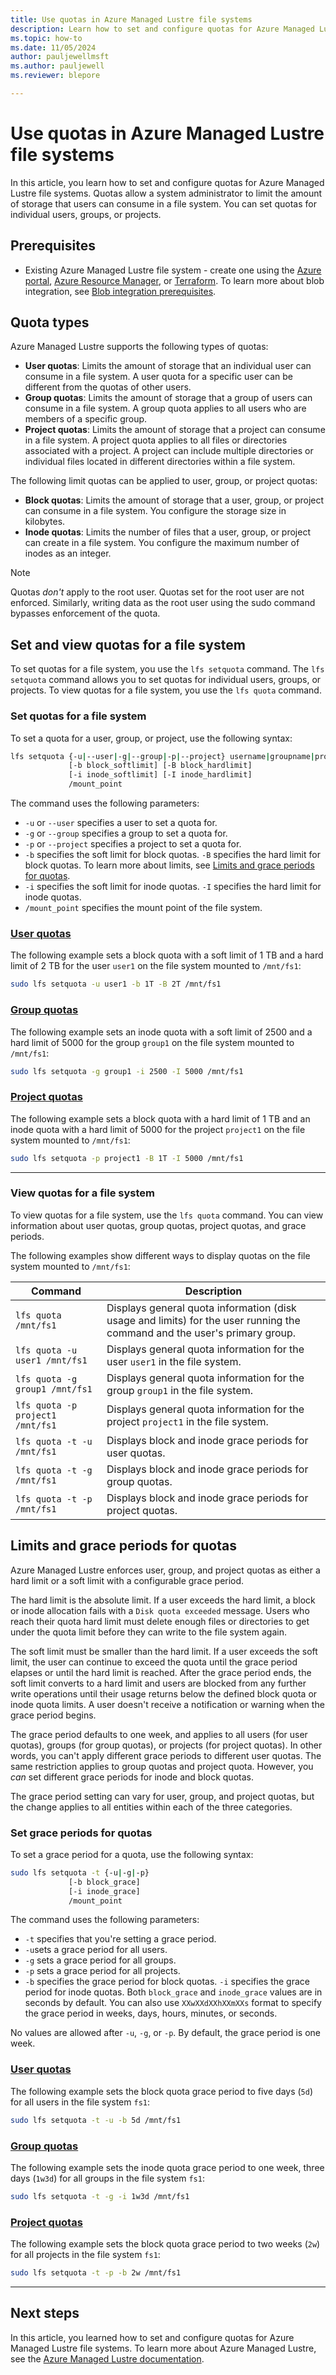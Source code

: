 ```yaml
---
title: Use quotas in Azure Managed Lustre file systems
description: Learn how to set and configure quotas for Azure Managed Lustre file systems. 
ms.topic: how-to
ms.date: 11/05/2024
author: pauljewellmsft
ms.author: pauljewell
ms.reviewer: blepore

---
```


# Use quotas in Azure Managed Lustre file systems

In this article, you learn how to set and configure quotas for Azure Managed Lustre file systems. Quotas allow a system administrator to limit the amount of storage that users can consume in a file system. You can set quotas for individual users, groups, or projects.

## Prerequisites

- Existing Azure Managed Lustre file system - create one using the [Azure portal](create-file-system-portal.md), [Azure Resource Manager](create-file-system-resource-manager.md), or [Terraform](create-aml-file-system-terraform.md). To learn more about blob integration, see [Blob integration prerequisites](amlfs-prerequisites.md#blob-integration-prerequisites-optional).

## Quota types

Azure Managed Lustre supports the following types of quotas:

- **User quotas**: Limits the amount of storage that an individual user can consume in a file system. A user quota for a specific user can be different from the quotas of other users.
- **Group quotas**: Limits the amount of storage that a group of users can consume in a file system. A group quota applies to all users who are members of a specific group.
- **Project quotas**: Limits the amount of storage that a project can consume in a file system. A project quota applies to all files or directories associated with a project. A project can include multiple directories or individual files located in different directories within a file system.

The following limit quotas can be applied to user, group, or project quotas:

- **Block quotas**: Limits the amount of storage that a user, group, or project can consume in a file system. You configure the storage size in kilobytes.
- **Inode quotas**: Limits the number of files that a user, group, or project can create in a file system. You configure the maximum number of inodes as an integer.

> [!NOTE]
> Quotas *don't* apply to the root user. Quotas set for the root user are not enforced. Similarly, writing data as the root user using the sudo command bypasses enforcement of the quota.

## Set and view quotas for a file system

To set quotas for a file system, you use the `lfs setquota` command. The `lfs setquota` command allows you to set quotas for individual users, groups, or projects. To view quotas for a file system, you use the `lfs quota` command.

### Set quotas for a file system

To set a quota for a user, group, or project, use the following syntax:

```bash
lfs setquota {-u|--user|-g|--group|-p|--project} username|groupname|projectid
             [-b block_softlimit] [-B block_hardlimit]
             [-i inode_softlimit] [-I inode_hardlimit]
             /mount_point
```

The command uses the following parameters:

- `-u` or `--user` specifies a user to set a quota for.
- `-g` or `--group` specifies a group to set a quota for.
- `-p` or `--project` specifies a project to set a quota for.
- `-b` specifies the soft limit for block quotas. `-B` specifies the hard limit for block quotas. To learn more about limits, see [Limits and grace periods for quotas](#limits-and-grace-periods-for-quotas).
- `-i` specifies the soft limit for inode quotas. `-I` specifies the hard limit for inode quotas.
- `/mount_point` specifies the mount point of the file system.

### [User quotas](#tab/user-quotas)

The following example sets a block quota with a soft limit of 1 TB and a hard limit of 2 TB for the user `user1` on the file system mounted to `/mnt/fs1`:

```bash
sudo lfs setquota -u user1 -b 1T -B 2T /mnt/fs1
```

### [Group quotas](#tab/group-quotas)

The following example sets an inode quota with a soft limit of 2500 and a hard limit of 5000 for the group `group1` on the file system mounted to `/mnt/fs1`:

```bash
sudo lfs setquota -g group1 -i 2500 -I 5000 /mnt/fs1
```

### [Project quotas](#tab/project-quotas)

The following example sets a block quota with a hard limit of 1 TB and an inode quota with a hard limit of 5000 for the project `project1` on the file system mounted to `/mnt/fs1`:

```bash
sudo lfs setquota -p project1 -B 1T -I 5000 /mnt/fs1
```

---

### View quotas for a file system

To view quotas for a file system, use the `lfs quota` command. You can view information about user quotas, group quotas, project quotas, and grace periods.

The following examples show different ways to display quotas on the file system mounted to `/mnt/fs1`:

| Command | Description |
| --- | --- |
| `lfs quota /mnt/fs1` | Displays general quota information (disk usage and limits) for the user running the command and the user's primary group. |
| `lfs quota -u user1 /mnt/fs1` | Displays general quota information for the user `user1` in the file system. |
| `lfs quota -g group1 /mnt/fs1` | Displays general quota information for the group `group1` in the file system. |
| `lfs quota -p project1 /mnt/fs1` | Displays general quota information for the project `project1` in the file system. |
| `lfs quota -t -u /mnt/fs1` | Displays block and inode grace periods for user quotas. |
| `lfs quota -t -g /mnt/fs1` | Displays block and inode grace periods for group quotas. |
| `lfs quota -t -p /mnt/fs1` | Displays block and inode grace periods for project quotas. |

## Limits and grace periods for quotas

Azure Managed Lustre enforces user, group, and project quotas as either a hard limit or a soft limit with a configurable grace period.

The hard limit is the absolute limit. If a user exceeds the hard limit, a block or inode allocation fails with a `Disk quota exceeded` message. Users who reach their quota hard limit must delete enough files or directories to get under the quota limit before they can write to the file system again.

The soft limit must be smaller than the hard limit. If a user exceeds the soft limit, the user can continue to exceed the quota until the grace period elapses or until the hard limit is reached. After the grace period ends, the soft limit converts to a hard limit and users are blocked from any further write operations until their usage returns below the defined block quota or inode quota limits. A user doesn't receive a notification or warning when the grace period begins.

The grace period defaults to one week, and applies to all users (for user quotas), groups (for group quotas), or projects (for project quotas). In other words, you can't apply different grace periods to different user quotas. The same restriction applies to group quotas and project quota. However, you *can* set different grace periods for inode and block quotas.

The grace period setting can vary for user, group, and project quotas, but the change applies to all entities within each of the three categories.

### Set grace periods for quotas

To set a grace period for a quota, use the following syntax:

```bash
sudo lfs setquota -t {-u|-g|-p}
             [-b block_grace]
             [-i inode_grace]
             /mount_point
```

The command uses the following parameters:

- `-t` specifies that you're setting a grace period.
- `-u`sets a grace period for all users.
- `-g` sets a grace period for all groups.
- `-p` sets a grace period for all projects.
- `-b` specifies the grace period for block quotas. `-i` specifies the grace period for inode quotas. Both `block_grace` and `inode_grace` values are in seconds by default. You can also use `XXwXXdXXhXXmXXs` format to specify the grace period in weeks, days, hours, minutes, or seconds.

No values are allowed after `-u`, `-g`, or `-p`. By default, the grace period is one week.

### [User quotas](#tab/user-quotas)

The following example sets the block quota grace period to five days (`5d`) for all users in the file system `fs1`:

```bash
sudo lfs setquota -t -u -b 5d /mnt/fs1
```

### [Group quotas](#tab/group-quotas)

The following example sets the inode quota grace period to one week, three days (`1w3d`) for all groups in the file system `fs1`:

```bash
sudo lfs setquota -t -g -i 1w3d /mnt/fs1
```

### [Project quotas](#tab/project-quotas)

The following example sets the block quota grace period to two weeks (`2w`) for all projects in the file system `fs1`:

```bash
sudo lfs setquota -t -p -b 2w /mnt/fs1
```

---

## Next steps

In this article, you learned how to set and configure quotas for Azure Managed Lustre file systems. To learn more about Azure Managed Lustre, see the [Azure Managed Lustre documentation](/azure/azure-managed-lustre/).
